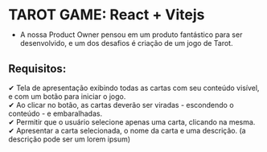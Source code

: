 # TAROT GAME: React + Vitejs
<style>
h1 {
  margin-bottom: 0;
}
</style>
- A nossa Product Owner pensou em um produto fantástico para ser desenvolvido, e um dos desafios é criação de um jogo de Tarot.

## Requisitos:

&#10004; Tela de apresentação exibindo todas as cartas com seu conteúdo visível, e com um botão para iniciar o jogo.
<br/>
&#10004; Ao clicar no botão, as cartas deverão ser viradas - escondendo o conteúdo - e embaralhadas.
<br/>
&#10004; Permitir que o usuário selecione apenas uma carta, clicando na mesma.
<br/>
&#10004; Apresentar a carta selecionada, o nome da carta e uma descrição. (a descrição pode ser um lorem ipsum)




